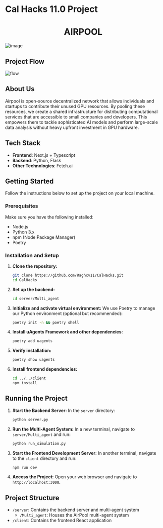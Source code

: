 # Cal Hacks 11.0 Project
<h1 align="center">AIRPOOL</h1>

![image](https://github.com/user-attachments/assets/006d0a8f-3eff-440a-a0de-b52de78ab131)

## Project Flow
![flow](https://github.com/user-attachments/assets/bb6bc52e-e215-44fc-8232-6e852e79f0bc)



## About Us
Airpool is open-source decentralized network that allows individuals and startups to contribute their unused GPU resources. By pooling these resources, we create a shared infrastructure for distributing computational services that are accessible to small companies and developers. 
This empowers them to tackle sophisticated AI models and perform large-scale data analysis without heavy upfront investment in GPU hardware.

## Tech Stack
- **Frontend**: Next.js + Typescript
- **Backend**: Python, Flask
- **Other Technologies**: Fetch.ai

## Getting Started

Follow the instructions below to set up the project on your local machine.

### Prerequisites
Make sure you have the following installed:
- Node.js
- Python 3.x
- npm (Node Package Manager)
- Poetry

### Installation and Setup

1. **Clone the repository:**
   ```bash
   git clone https://github.com/Raghxv11/CalHacks.git
   cd CalHacks
   ```

2. **Set up the backend:**
   ```bash
   cd server/Multi_agent
   ```

3. **Initialize and activate virtual environment:**
   We use Poetry to manage our Python environment (optional but recommended):
   ```bash
   poetry init -n && poetry shell
   ```

4. **Install uAgents Framework and other dependencies:**
   ```bash
   poetry add uagents
   ```

5. **Verify installation:**
   ```bash
   poetry show uagents
   ```

6. **Install frontend dependencies:**
   ```bash
   cd ../../client
   npm install
   ```

## Running the Project

1. **Start the Backend Server:**
   In the `server` directory:
   ```bash
   python server.py
   ```

2. **Run the Multi-Agent System:**
   In a new terminal, navigate to `server/Multi_agent` and run:
   ```bash
   python run_simulation.py
   ```

3. **Start the Frontend Development Server:**
   In another terminal, navigate to the `client` directory and run:
   ```bash
   npm run dev
   ```

4. **Access the Project:**
   Open your web browser and navigate to `http://localhost:3000`.

## Project Structure

- `/server`: Contains the backend server and multi-agent system
  - `/Multi_agent`: Houses the AirPool multi-agent system
- `/client`: Contains the frontend React application


